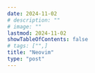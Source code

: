 ```yaml
---
date: 2024-11-02
# description: ""
# image: ""
lastmod: 2024-11-02
showTableOfContents: false
# tags: ["",]
title: "Neovim"
type: "post"
---
```

